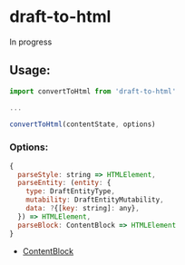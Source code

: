 # draft-to-html

In progress

## Usage:

```jsx
import convertToHtml from 'draft-to-html'

...

convertToHtml(contentState, options)
```


### Options:

```js
{
  parseStyle: string => HTMLElement,
  parseEntity: (entity: {
    type: DraftEntityType,
    mutability: DraftEntityMutability,
    data: ?{[key: string]: any},
  }) => HTMLElement,
  parseBlock: ContentBlock => HTMLElement
}
```

* [ContentBlock](https://draftjs.org/docs/api-reference-content-block)
